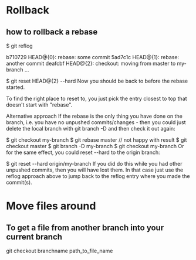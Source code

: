 # Rollback

## how to rollback a rebase

$ git reflog

b710729 HEAD@{0}: rebase: some commit
5ad7c1c HEAD@{1}: rebase: another commit
deafcbf HEAD@{2}: checkout: moving from master to my-branch
...

$ git reset HEAD@{2} --hard
Now you should be back to before the rebase started.

To find the right place to reset to, you just pick the entry closest to top that doesn't start with "rebase".

Alternative approach
If the rebase is the only thing you have done on the branch, i.e. you have no unpushed commits/changes - 
then you could just delete the local branch with git branch -D and then check it out again:

$ git checkout my-branch
$ git rebase master
// not happy with result
$ git checkout master
$ git branch -D my-branch
$ git checkout my-branch
Or for the same effect, you could reset --hard to the origin branch:

$ git reset --hard origin/my-branch
If you did do this while you had other unpushed commits, then you will have lost them. In that case just use
the reflog approach above to jump back to the reflog entry where you made the commit(s).

# Move files around
## To get a file from another branch into your current branch
git checkout branchname path_to_file_name
